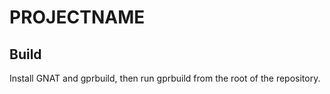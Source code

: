 # __PROJECTNAME__

## Build

Install GNAT and gprbuild, then run gprbuild from the root of the repository.
